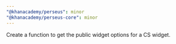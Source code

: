 ```yaml
---
"@khanacademy/perseus": minor
"@khanacademy/perseus-core": minor
---
```


Create a function to get the public widget options for a CS widget.
